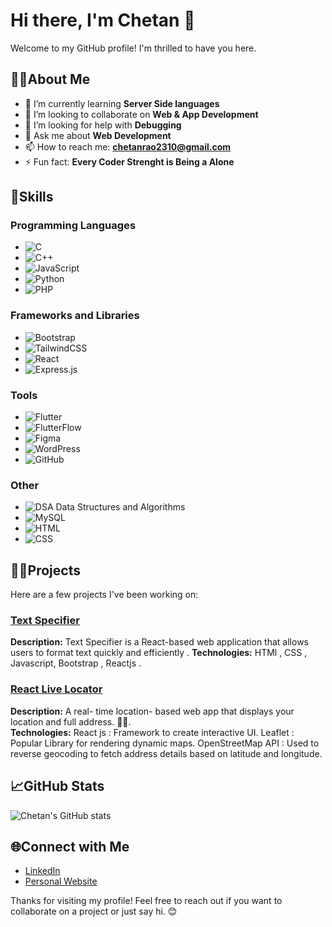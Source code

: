 # Hi there, I'm Chetan 👋

Welcome to my GitHub profile! I'm thrilled to have you here.

## 👩‍💻About Me

- 🌱 I’m currently learning **Server Side languages**
- 👯 I’m looking to collaborate on **Web & App Development**
- 🤔 I’m looking for help with **Debugging**
- 💬 Ask me about **Web Development**
- 📫 How to reach me: **chetanrao2310@gmail.com**
- ⚡ Fun fact: **Every Coder Strenght is Being a Alone**

## 🔫Skills

### Programming Languages
- ![C](https://img.shields.io/badge/-C-A8B9CC?logo=c&logoColor=white)
- ![C++](https://img.shields.io/badge/-C++-00599C?logo=c%2B%2B&logoColor=white)
- ![JavaScript](https://img.shields.io/badge/-JavaScript-F7DF1E?logo=javascript&logoColor=black)
- ![Python](https://img.shields.io/badge/-Python-3776AB?logo=python&logoColor=white)
- ![PHP](https://img.shields.io/badge/-PHP-777BB4?logo=php&logoColor=white)

### Frameworks and Libraries
- ![Bootstrap](https://img.shields.io/badge/-Bootstrap-7952B3?logo=bootstrap&logoColor=white)
- ![TailwindCSS](https://img.shields.io/badge/-TailwindCSS-38B2AC?logo=tailwindcss&logoColor=white)
- ![React](https://img.shields.io/badge/-React-61DAFB?logo=react&logoColor=black)
- ![Express.js](https://img.shields.io/badge/-Express.js-000000?logo=express&logoColor=white)

### Tools
- ![Flutter](https://img.shields.io/badge/-Flutter-02569B?logo=flutter&logoColor=white)
- ![FlutterFlow](https://img.shields.io/badge/-FlutterFlow-02569B?logo=flutterflow&logoColor=white)
- ![Figma](https://img.shields.io/badge/-Figma-F24E1E?logo=figma&logoColor=white)
- ![WordPress](https://img.shields.io/badge/-WordPress-21759B?logo=wordpress&logoColor=white)
- ![GitHub](https://img.shields.io/badge/-GitHub-181717?logo=github&logoColor=white)

### Other
- ![DSA](https://img.shields.io/badge/-DSA-000000) Data Structures and Algorithms
- ![MySQL](https://img.shields.io/badge/-MySQL-4479A1?logo=mysql&logoColor=white)
- ![HTML](https://img.shields.io/badge/-HTML-E34F26?logo=html5&logoColor=white)
- ![CSS](https://img.shields.io/badge/-CSS-1572B6?logo=css3&logoColor=white)

##  🧑‍🎓Projects

Here are a few projects I've been working on:

### [Text Specifier](https://text-specifier.vercel.app/)
**Description:** Text Specifier is a React-based web application that allows users to format text quickly and efficiently . 
**Technologies:** HTMl , CSS , Javascript, Bootstrap , Reactjs .

### [React Live Locator](https://live-locator.vercel.app)
**Description:**   A real- time location- based web app that displays your location and full address. 📍✨.  
**Technologies:**  React js : Framework to create interactive UI. Leaflet : Popular Library for rendering dynamic maps.
OpenStreetMap API : Used to reverse geocoding to fetch address details based on latitude and longitude.

## 📈GitHub Stats

![Chetan's GitHub stats](https://github-readme-stats.vercel.app/api?username=chetan-co&show_icons=true&theme=radical)

## 🌐Connect with Me

- [LinkedIn](www.linkedin.com/in/chetan-yadav-00aa53253)
- [Personal Website](https://portfolio-git-main-chetan-cos-projects.vercel.app/)

Thanks for visiting my profile! Feel free to reach out if you want to collaborate on a project or just say hi. 😊

<!---
chetan-co/chetan-co is a ✨ special ✨ repository because its `README.md` (this file) appears on your GitHub profile.
You can click the Preview link to take a look at your changes.
--->
